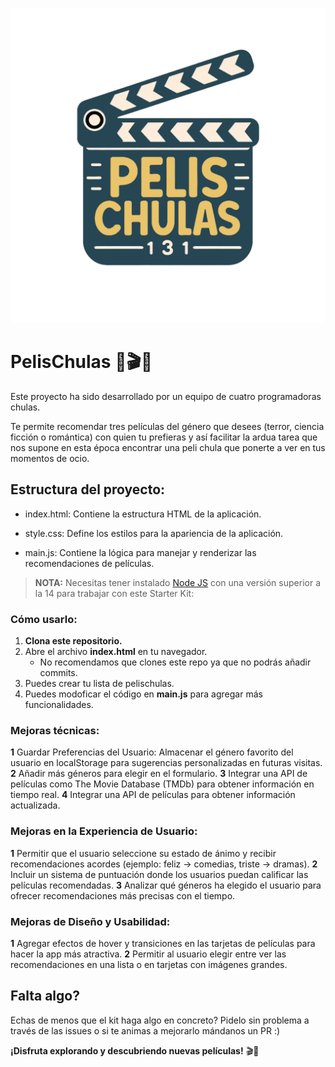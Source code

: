 ![PelisChulas](/public/images/logo.svg)

# PelisChulas 🍿🎬🍿

Este proyecto ha sido desarrollado por un equipo de cuatro programadoras chulas.

Te permite recomendar tres películas del género que desees (terror, ciencia ficción o romántica) con quien tu prefieras y así facilitar la ardua tarea que nos supone en esta época encontrar una peli chula que ponerte a ver en tus momentos de ocio.

## Estructura del proyecto:

-   index.html: Contiene la estructura HTML de la aplicación.

-   style.css: Define los estilos para la apariencia de la aplicación.

-   main.js: Contiene la lógica para manejar y renderizar las recomendaciones de películas.

> **NOTA:** Necesitas tener instalado [Node JS](https://nodejs.org/) con una versión superior a la 14 para trabajar con este Starter Kit:

### Cómo usarlo:

1. **Clona este repositorio.**
2. Abre el archivo **index.html** en tu navegador.
    - No recomendamos que clones este repo ya que no podrás añadir commits.
3. Puedes crear tu lista de pelischulas.
4. Puedes modoficar el código en **main.js** para agregar más funcionalidades.

### Mejoras técnicas:

**1** Guardar Preferencias del Usuario: Almacenar el género favorito del usuario en localStorage para sugerencias personalizadas en futuras visitas.
**2** Añadir más géneros para elegir en el formulario.
**3** Integrar una API de películas como The Movie Database (TMDb) para obtener información en tiempo real.
**4** Integrar una API de películas para obtener información actualizada.

### Mejoras en la Experiencia de Usuario:

**1** Permitir que el usuario seleccione su estado de ánimo y recibir recomendaciones acordes (ejemplo: feliz → comedias, triste → dramas).
**2** Incluir un sistema de puntuación donde los usuarios puedan calificar las películas recomendadas.
**3** Analizar qué géneros ha elegido el usuario para ofrecer recomendaciones más precisas con el tiempo.

### Mejoras de Diseño y Usabilidad:

**1** Agregar efectos de hover y transiciones en las tarjetas de películas para hacer la app más atractiva.
**2** Permitir al usuario elegir entre ver las recomendaciones en una lista o en tarjetas con imágenes grandes.

## Falta algo?

Echas de menos que el kit haga algo en concreto? Pidelo sin problema a través de las issues o si te animas a mejorarlo mándanos un PR :)

**¡Disfruta explorando y descubriendo nuevas películas!** 🎬🍿
